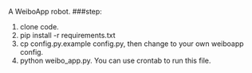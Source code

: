 A WeiboApp robot.
###step:
1. clone code.
2. pip install -r requirements.txt
3. cp config.py.example config.py, then change to your own weiboapp config.
4. python weibo_app.py. You can use crontab to run this file.
